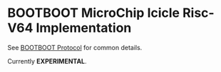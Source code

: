 BOOTBOOT MicroChip Icicle Risc-V64 Implementation
=================================================

See [BOOTBOOT Protocol](https://gitlab.com/bztsrc/bootboot) for common details.

Currently __EXPERIMENTAL__.
